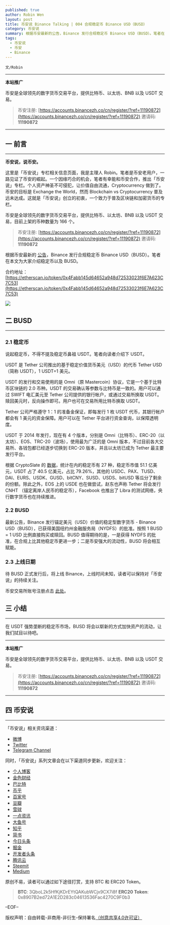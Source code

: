 ```yaml
---
published: true
author: Robin Wen
layout: post
title: 币安说 Binance Talking | 004 合规稳定币 Binance USD（BUSD）
category: 币安说
summary: 根据币安最新的公告，Binance 发行合规稳定币 Binance USD（BUSD）。笔者在本文为大家介绍稳定币以及 BUSD。最新公告，Binance 发行锚定美元（USD）价值的稳定型数字货币 - Binance USD（BUSD），已获得美国纽约州金融服务局（NYDFS）的批准。按照 1 BUSD = 1 USD 比例直接购买或赎回。BUSD 值得期待的是，一是获得 NYDFS 的批准，在合规上比其他稳定币更进一步；二是币安强大的流动性，BUSD 将会相互赋能。
tags:
  - 币安说
  - 币安
  - Binance
---
```


`文/Robin`

***

**本站推广**

币安是全球领先的数字货币交易平台，提供比特币、以太坊、BNB 以及 USDT 交易。

> 币安注册: [https://accounts.binancezh.co/cn/register/?ref=11190872](https://accounts.binancezh.co/cn/register/?ref=11190872)
> 邀请码: **11190872**

***

## 一 前言
***

**币安说，说币安。**

这里是「币安说」专栏相关信息页面，我是主理人 Robin。笔者是币安老用户，一路见证了币安的崛起。一个因缘巧合的机会，笔者有幸能和币安合作，推出「币安说」专栏。个人资产神圣不可侵犯，让价值自由流通，Cryptocurrency 做到了。币安的目标是 Exchange the World，然而 Blockchain vs Cryptocurrency 普及远未达成。这就是「币安说」创立的初衷，一个致力于普及区块链和加密货币的专栏。

币安是全球领先的数字货币交易平台，提供比特币、以太坊、BNB 以及 USDT 交易，目前上架的币种数量为 166 个。

> 币安注册: [https://accounts.binancezh.co/cn/register/?ref=11190872](https://accounts.binancezh.co/cn/register/?ref=11190872)
> 邀请码: **11190872**

根据币安最新的 [公告](https://binance.zendesk.com/hc/zh-cn/articles/360033461831)，Binance 发行合规稳定币 Binance USD（BUSD）。笔者在本文为大家介绍稳定币以及 BUSD。

合约地址：[https://etherscan.io/token/0x4Fabb145d64652a948d72533023f6E7A623C7C53](https://etherscan.io/token/0x4Fabb145d64652a948d72533023f6E7A623C7C53)

![](https://cdn.dbarobin.com/binance/004/004-binance-busd-banner.png)

## 二 BUSD
***

### 2.1 稳定币

说起稳定币，不得不提及稳定币鼻祖 USDT。笔者向读者介绍下 USDT。

USDT 是 Tether 公司推出的基于稳定价值货币美元（USD）的代币 Tether USD（简称 USDT），1 USDT=1 美元。

USDT 的发行和交易使用的是 Omni（原 Mastercoin）协议，它是一个基于比特币区块链的 2.0 币种。USDT 的交易确认等参数与比特币是一致的。用户可以通过 SWIFT 电汇美元至 Tether 公司提供的银行帐户，或通过交易所换取 USDT。赎回美元时，反向操作即可。用户也可在交易所用比特币换取 USDT。

Tether 公司严格遵守 1：1 的准备金保证，即每发行 1 枚 USDT 代币，其银行帐户都会有 1 美元的资金保障。用户可以在 Tether 平台进行资金查询，以保障透明度。

USDT 于 2014 年发行，现在有 4 个版本，分别是 Omni（比特币）、ERC-20（以太坊）、EOS、TRC-20（波场），使用最为广泛的是 Omni 版本，不过目前各大交易所、各钱包都已经逐步切换到 ERC-20 版本，并且以太坊已成为 Tether 最主要发行平台。

根据 CryptoSlate 的 [数据](https://cryptoslate.com/cryptos/stablecoin/)，统计在内的稳定币有 27 种，稳定币市值 51.1 亿美元，USDT 占了 40.5 亿美元，占比 79.26%，其他的 USDC、PAX、TUSD、DAI、EURS、USDK、GUSD、bitCNY、SUSD、USDS、bitUSD 等瓜分了剩余的份额。除此之外，EOS 上的 USDE 也在做尝试，赵东也声称 Tether 将会发行 CNHT （锚定离岸人民币的稳定币），Facebook 也推出了 Libra 的测试网络，央行数字货币也在持续推进。

### 2.2 BUSD

最新公告，Binance 发行锚定美元（USD）价值的稳定型数字货币 - Binance USD（BUSD），已获得美国纽约州金融服务局（NYDFS）的批准。按照 1 BUSD = 1 USD 比例直接购买或赎回。BUSD 值得期待的是，一是获得 NYDFS 的批准，在合规上比其他稳定币更进一步；二是币安强大的流动性，BUSD 将会相互赋能。

### 2.3 上线日期

待 BUSD 正式发行后，将上线 Binance，上线时间未知，读者可以保持对「币安说」的持续关注。

币安交易所账号注册点击 [此处](https://accounts.binancezh.co/cn/register/?ref=11190872)。

## 三 小结
***

在 USDT 强势垄断的稳定币市场，BUSD 将会以崭新的方式加快资产的流动，让我们拭目以待吧。

***

**本站推广**

币安是全球领先的数字货币交易平台，提供比特币、以太坊、BNB 以及 USDT 交易。

> 币安注册: [https://accounts.binancezh.co/cn/register/?ref=11190872](https://accounts.binancezh.co/cn/register/?ref=11190872)
> 邀请码: **11190872**

***

## 四 币安说
***

「币安说」相关资讯渠道：

* [微博](https://weibo.com/rwio)
* [Twitter](https://twitter.com/vrwio)
* [Telegram Channel](https://t.me/BinanceTalking)

同时，「币安说」系列文章会在以下渠道同步更新，欢迎关注：

* [个人博客](https://dbarobin.com)
* [金色财经](https://www.jinse.com/member/29374)
* [巴比特](https://www.8btc.com/user/199009)
* [币乎](https://bihu.com/people/22207)
* [百家号](http://baijiahao.baidu.com/u?app_id=1642481132762660)
* [豆瓣](https://www.douban.com/people/robinwan/notes)
* [雪球](https://xueqiu.com/u/binance)
* [一点资讯](https://www.yidianzixun.com)
* [大鱼号](https://mp.dayu.com)
* [知乎](https://www.zhihu.com/people/wentasy)
* [简书](https://www.jianshu.com/c/65dfa1ee8b6a)
* [今日头条](https://www.toutiao.com/c/user/101084147997/)
* [掘金](https://juejin.im/user/5673ccae60b2260ee435f89a/posts)
* [开发者头条](https://toutiao.io/subjects/15354)
* [腾讯云](https://cloud.tencent.com/developer/column/2082)
* [Steemit](https://steemit.com/@robinwen)
* [Medium](https://medium.com/@robinwan)

原创不易，读者可以通过如下途径打赏，支持 BTC 和 ERC20 Token。

> **BTC**: 3QboL2k5HfKjKDrEYtQAKubWCjx9CX7i8f
> **ERC20 Token**: 0x8907B2ed72A1E2D283c04613536Fac4270C9F0b3

–EOF–

版权声明：自由转载-非商用-非衍生-保持署名<a href="http://creativecommons.org/licenses/by-nc-nd/4.0/deed.zh" target="_blank">（创意共享4.0许可证）</a>
